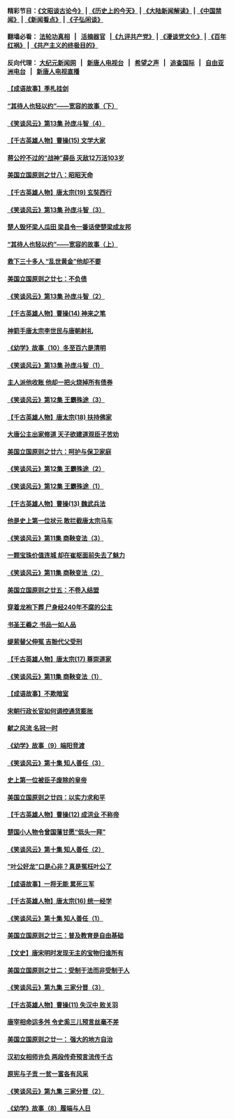#### 精彩节目：[《文昭谈古论今》](http://155.138.205.71/wenzhao) | [《历史上的今天》](http://155.138.205.71/today-in-history) | [《大陆新闻解读》](http://155.138.205.71/ntdtv-comedy) | [《中国禁闻》](http://155.138.205.71/ntdtv-news) | [《新闻看点》](http://155.138.205.71/news-insight) | [《子弘闲谈》](http://155.138.205.71/zihongxiantan/) 

 #### 翻墙必看： [法轮功真相](http://155.138.205.71:10000/videos/truth.html) &nbsp;&nbsp;|&nbsp;&nbsp; [活摘器官](http://155.138.205.71:10000/videos/res/Organs/) &nbsp;&nbsp;|[《九评共产党》](http://155.138.205.71:10000/videos/jiuping) | [《漫谈党文化》](http://155.138.205.71:10000/videos/mtdwh) | [《百年红祸》](http://155.138.205.71:10000/videos/bnhh) | [《共产主义的终极目的》](http://155.138.205.71:10000/videos/res/zjmd) 

 #### 反向代理： [大纪元新闻网](http://155.138.205.71:10080/) &nbsp;&nbsp;|&nbsp;&nbsp; [新唐人电视台](http://155.138.205.71:8000/) &nbsp;&nbsp;|&nbsp;&nbsp; [希望之声](http://155.138.205.71:8200/) &nbsp;&nbsp;|&nbsp;&nbsp; [追查国际](http://155.138.205.71:10010/) &nbsp;&nbsp;|&nbsp;&nbsp; [自由亚洲电台](http://155.138.205.71:9800/) &nbsp;&nbsp;|&nbsp;&nbsp; [新唐人电视直播](http://155.138.205.71/) 

#### [【成语故事】季札挂剑](../pages/nsc975/n11087985.md?t=03041837) 

#### [“其待人也轻以约”——宽容的故事（下）](../pages/nsc975/n3744126.md?t=03041837) 

#### [《笑谈风云》第13集 孙庞斗智（4）](../pages/nsc975/n11070236.md?t=03041837) 

#### [【千古英雄人物】曹操(15) 文学大家](../pages/nsc975/n7783350.md?t=03041837) 

#### [蒋公拧不过的“战神”薛岳 灭敌12万活103岁](../pages/nsc975/n11084282.md?t=03041837) 

#### [美国立国原则之廿八：昭昭天命](../pages/nsc975/n11060836.md?t=03041837) 

#### [【千古英雄人物】唐太宗(19) 玄奘西行](../pages/nsc975/n8046276.md?t=03041837) 

#### [《笑谈风云》第13集 孙庞斗智（3）](../pages/nsc975/n11070219.md?t=03041837) 

#### [楚人毁坏梁人瓜田 梁县令一番话使楚梁成友邦](../pages/nsc975/n11079326.md?t=03041837) 

#### [“其待人也轻以约”——宽容的故事（上）](../pages/nsc975/n3743407.md?t=03041837) 

#### [救下三十多人 “乱世黄金”他却不要](../pages/nsc975/n11053639.md?t=03041837) 

#### [美国立国原则之廿七：不负债](../pages/nsc975/n11060818.md?t=03041837) 

#### [《笑谈风云》第13集 孙庞斗智（2）](../pages/nsc975/n11070199.md?t=03041837) 

#### [【千古英雄人物】曹操(14) 神来之笔](../pages/nsc975/n7783346.md?t=03041837) 

#### [神箭手唐太宗李世民与唐朝射礼](../pages/nsc975/n11050034.md?t=03041837) 

#### [《幼学》故事（10）冬至百六是清明](../pages/nsc975/n11025760.md?t=03041837) 

#### [《笑谈风云》第13集 孙庞斗智（1）](../pages/nsc975/n11070158.md?t=03041837) 

#### [主人派他收账 他却一把火烧掉所有债券](../pages/nsc975/n11070431.md?t=03041837) 

#### [《笑谈风云》第12集 王霸殊途（3）](../pages/nsc975/n11058708.md?t=03041837) 

#### [【千古英雄人物】唐太宗(18) 扶持佛家](../pages/nsc975/n8046271.md?t=03041837) 

#### [大唐公主出家修道 天子欲建道观臣子苦劝](../pages/nsc975/n11053988.md?t=03041837) 

#### [美国立国原则之廿六：呵护与保卫家庭](../pages/nsc975/n11056028.md?t=03041837) 

#### [《笑谈风云》第12集 王霸殊途（2）](../pages/nsc975/n11058661.md?t=03041837) 

#### [《笑谈风云》第12集 王霸殊途（1）](../pages/nsc975/n11058612.md?t=03041837) 

#### [【千古英雄人物】曹操(13) 魏武兵法](../pages/nsc975/n7783342.md?t=03041837) 

#### [他是史上第一位状元 敢拦截唐太宗马车](../pages/nsc975/n11064238.md?t=03041837) 

#### [《笑谈风云》第11集 商鞅变法（3）](../pages/nsc975/n11051540.md?t=03041837) 

#### [一颗宝珠价值连城 却在崔枢面前失去了魅力](../pages/nsc975/n11049666.md?t=03041837) 

#### [《笑谈风云》第11集 商鞅变法（2）](../pages/nsc975/n11051527.md?t=03041837) 

#### [美国立国原则之廿五：不卷入结盟](../pages/nsc975/n11049916.md?t=03041837) 

#### [穿着龙袍下葬 尸身经240年不腐的公主](../pages/nsc975/n11058573.md?t=03041837) 

#### [书圣王羲之 书品一如人品](../pages/nsc975/n10961724.md?t=03041837) 

#### [缇萦替父伸冤 吉翂代父受刑](../pages/nsc975/n3780463.md?t=03041837) 

#### [【千古英雄人物】唐太宗(17) 尊崇道家](../pages/nsc975/n8046261.md?t=03041837) 

#### [《笑谈风云》第11集 商鞅变法（1）](../pages/nsc975/n11051459.md?t=03041837) 

#### [【成语故事】不欺暗室](../pages/nsc975/n11056002.md?t=03041837) 

#### [宋朝行政长官如何调控通货膨胀](../pages/nsc975/n11055933.md?t=03041837) 

#### [献之风流 名冠一时](../pages/nsc975/n11011196.md?t=03041837) 

#### [《幼学》故事（9）端阳竞渡](../pages/nsc975/n11081111.md?t=03041837) 

#### [《笑谈风云》第十集 知人善任（3）](../pages/nsc975/n11044990.md?t=03041837) 

#### [史上第一位被臣子废除的皇帝](../pages/nsc975/n11053637.md?t=03041837) 

#### [美国立国原则之廿四：以实力求和平](../pages/nsc975/n11046955.md?t=03041837) 

#### [【千古英雄人物】曹操(12) 成洪业 不称帝](../pages/nsc975/n7783338.md?t=03041837) 

#### [楚国小人物令曾国藩甘愿“低头一拜”](../pages/nsc975/n11013087.md?t=03041837) 

#### [《笑谈风云》第十集 知人善任（2）](../pages/nsc975/n11044937.md?t=03041837) 

#### [“叶公好龙”口是心非？真是冤枉叶公了](../pages/nsc975/n11008777.md?t=03041837) 

#### [【成语故事】一将无能 累死三军](../pages/nsc975/n11046538.md?t=03041837) 

#### [【千古英雄人物】唐太宗(16) 统一经学](../pages/nsc975/n8046259.md?t=03041837) 

#### [《笑谈风云》第十集 知人善任（1）](../pages/nsc975/n11032532.md?t=03041837) 

#### [美国立国原则之廿三：普及教育是自由基础](../pages/nsc975/n11044655.md?t=03041837) 

#### [【文史】唐宋明时发现无主的宝物归谁所有](../pages/nsc975/n11036075.md?t=03041837) 

#### [美国立国原则之廿二：受制于法而非受制于人](../pages/nsc975/n11038266.md?t=03041837) 

#### [《笑谈风云》第九集 三家分晋（3）](../pages/nsc975/n11028646.md?t=03041837) 

#### [【千古英雄人物】曹操(11) 失汉中 败关羽](../pages/nsc975/n7783328.md?t=03041837) 

#### [唐宰相命运多舛 令史奚三儿预言丝毫不差](../pages/nsc975/n334750.md?t=03041837) 

#### [美国立国原则之廿一： 强大的地方自治](../pages/nsc975/n11036069.md?t=03041837) 

#### [汉初女相师许负 两段传奇预言流传千古](../pages/nsc975/n11035453.md?t=03041837) 

#### [原宪与子贡 一贫一富各有风采](../pages/nsc975/n11013094.md?t=03041837) 

#### [《笑谈风云》第九集 三家分晋（2）](../pages/nsc975/n11028610.md?t=03041837) 

#### [《幼学》故事（8）履端与人日](../pages/nsc975/n10990550.md?t=03041837) 

